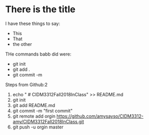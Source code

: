 # There is the title 

I have these things to say:
* This
* That
* the other 

THe commands babb did were: 

* git init
* git add .
* git commit -m 

Steps from Github:2
1. echo " # CIDM3312Fall2018InClass" >> README.md
2. git init
3. git add README.md
4. git commit -m "first commit"
5. git remote add orgin https://github.com/amysayso/CIDM3312-amy/CIDM3312Fall2018InClass.git
6. git push -u orgin master